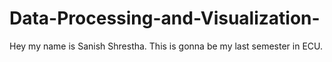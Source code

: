 # Data-Processing-and-Visualization-
Hey my name is Sanish Shrestha. This is gonna be my last semester in ECU.

